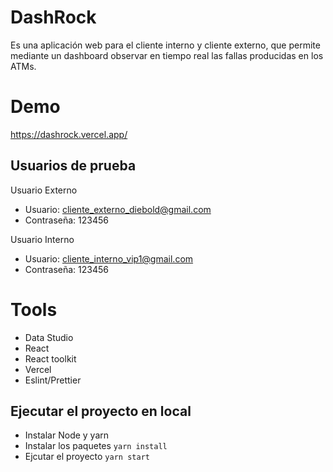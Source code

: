 # DashRock

Es una aplicación web para el cliente interno y cliente externo, que permite mediante un dashboard observar en
tiempo real las fallas producidas en los ATMs.

# Demo

https://dashrock.vercel.app/

## Usuarios de prueba

Usuario Externo

- Usuario: cliente_externo_diebold@gmail.com
- Contraseña: 123456

Usuario Interno

- Usuario: cliente_interno_vip1@gmail.com
- Contraseña: 123456

# Tools

- Data Studio
- React
- React toolkit
- Vercel
- Eslint/Prettier

## Ejecutar el proyecto en local

- Instalar Node y yarn
- Instalar los paquetes `yarn install`
- Ejcutar el proyecto `yarn start`
